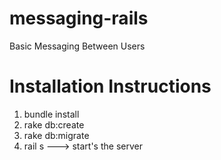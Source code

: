 messaging-rails
===============
Basic Messaging Between Users

Installation Instructions
=========================

1) bundle install
2) rake db:create
3) rake db:migrate
4) rail s ---> start's the server
